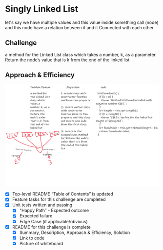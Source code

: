 # Singly Linked List

let's say we have multiple values and this value inside something call (node) and this node have a relation between it and it Connected with each other.

## Challenge

a method for the Linked List class which takes a number, k, as a parameter. Return the node’s value that is k from the end of the linked list

## Approach & Efficiency
<!-- What approach did you take? Why? What is the Big O space/time for this approach? -->


![linked list node](https://github.com/naeemmusamh/data-structures-and-algorithms/blob/master/code-challenges401/linkedlist-from-end/length-from-end.png?raw=true)

 - [x] Top-level README “Table of Contents” is updated
 - [x] Feature tasks for this challenge are completed
 - [x] Unit tests written and passing
     - [x] “Happy Path” - Expected outcome
     - [x] Expected failure
     - [x] Edge Case (if applicable/obvious)
 - [x] README for this challenge is complete
     - [x] Summary, Description, Approach & Efficiency, Solution
     - [x] Link to code
     - [x] Picture of whiteboard
